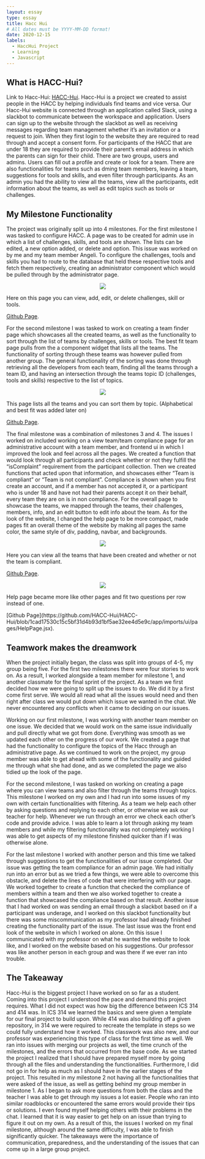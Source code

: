 ```yaml
---
layout: essay
type: essay
title: Hacc Hui 
# All dates must be YYYY-MM-DD format!
date: 2020-12-15
labels:
  - HaccHui Project
  - Learning
  - Javascript
---
```




## What is HACC-Hui?
Link to Hacc-Hui: [HACC-Hui](https://hacc-hui.github.io/).
  Hacc-Hui is a project we created to assist people in the HACC by helping individuals find teams and vice versa. Our Hacc-Hui website is connected 
  through an application called Slack, using a slackbot to communicate between the workspace and application. Users can sign up to the website through 
  the slackbot as well as receiving messages regarding team management whether it’s an invitation or a request to join. When they first login to the 
  website they are required to read through and accept a consent form. For participants of the HACC that are under 18 they are required to provide their 
  parent’s email address in which the parents can sign for their child. There are two groups, users and admins. Users can fill out a profile and create or 
  look for a team. There are also functionalities for teams such as dming team members, leaving a team, suggestions for tools and skills, and even filter 
  through participants. As an admin you had the ability to view all the teams, view all the participants, edit information about the teams, as well as edit 
  topics such as tools or challenges.


## My Milestone Functionality
  The project was originally split up into 4 milestones. For the first milestone I was tasked to configure HACC. A page was to be created for admin use 
  in which a list of challenges, skills, and tools are shown. The lists can be edited, a new option added, or delete and option. This issue was worked on 
  by me and my team member Angeli. To configure the challenges, tools and skills you had to route to the database that held these respective tools and fetch 
  them respectively, creating an administrator component which would be pulled through by the administrator page.

<p align="center"><img class="ui huge center floated image" src="../images/configurehacc.PNG"></p>

  <p>Here on this page you can view, add, edit, or delete challenges, skill or tools.</p>
  
[Github Page](https://github.com/HACC-Hui/HACC-Hui/blob/master/app/imports/ui/components/administrator/ManageHaccWidget.jsx). 
  
  <p> For the second milestone I was tasked to work on creating a team finder page which showcases all the created teams, as well as the functionality to 
  sort through the list of teams by challenges, skills or tools. The best fit team page pulls from the a component widget that lists all the teams. The 
  functionality of sorting through these teams was however pulled from another group. The general functionality of the sorting was done through retrieving 
  all the developers from each team, finding all the teams through a team ID, and having an intersection through the teams topic ID (challenges, tools and 
  skills) respective to the list of topics. </p>

  <p align="center"><img class="ui huge center floated image" src="../images/bestfitteams.PNG"></p>
  
  <p>This page lists all the teams and you can sort them by topic. (Alphabetical and best fit was added later on) </p>

[Github Page](https://github.com/HACC-Hui/HACC-Hui/blob/13e7deffacc550fc2e76e31d7521bdbb8b15f32f/app/imports/ui/pages/participant/BestFitTeamDisplay.jsx). 

  
  <p>The final milestone was a combination of milestones 3 and 4. The issues I worked on included working on a view team/team compliance page for an 
  administrative account with a team member, and frontend ui in which I improved the look and feel across all the pages. We created a function that would 
  look through all participants and check whether or not they fulfill the “isComplaint” requirement from the participant collection. Then we created 
  functions that acted upon that information, and showcases either “Team is compliant” or “Team is not compliant”. Compliance is shown when you first 
  create an account, and if a member has not accepted it, or a participant who is under 18 and have not had their parents accept it on their behalf, every 
  team they are on is in non compliance. For the overall page to showcase the teams, we mapped through the teams, their challenges, members, info, and an 
  edit button to edit info about the team. As for the look of the website, I changed the help page to be more compact, made pages fit an overall theme of 
  the website by making all pages the same color, the same style of div, padding, navbar, and backgrounds. </p>

  <p align="center"><img class="ui huge center floated image" src="../images/teamcompliance page.PNG"></p>
  
  <p>Here you can view all the teams that have been created and whether or not the team is compliant.</p>
	
[Github Page](https://github.com/HACC-Hui/HACC-Hui/blob/89ccd14720339b4a1b4d967fe1f1055c20df558d/app/imports/ui/components/administrator/ViewTeamExampleWidget.jsx).

  <p align="center"><img class="ui huge center floated image" src="../images/helppage.PNG"></p>
  
  <p> Help page became more like other pages and fit two questions per row instead of one.</p>
[Github Page](https://github.com/HACC-Hui/HACC-Hui/blob/1cad17530c15c5bf31d4b93d1bf5ae32ee4d5e9c/app/imports/ui/pages/HelpPage.jsx). 

  
## Teamwork makes the dreamwork
  
When the project initially began, the class was split into groups of 4-5, my group being five. For the first two milestones there were four stories to work on. As a result, I worked alongside a team member for milestone 1, and another classmate for the final sprint of the project. As a team we first decided how we were going to split up the issues to do. We did it by a first come first serve. We would all read what all the issues would need and then right after class we would put down which issue we wanted in the chat. We never encountered any conflicts when it came to deciding on our issues.
  
Working on our first milestone, I was working with another team member on one issue. We decided that we would work on the same issue individually and pull directly what we got from done. Everything was smooth as we updated each other on the progress of our work. We created a page that had the functionality to configure the topics of the Hacc through an administrative page. As we continued to work on the project, my group member was able to get ahead with some of the functionality and guided me through what she had done, and as we completed the page we also tidied up the look of the page.

For the second milestone, I was tasked on working on creating a page where you can view teams and also filter through the teams through topics. This milestone I worked on my own and I had run into some issues of my own with certain functionalities with filtering. As a team we help each other by asking questions and replying to each other, or otherwise we ask our teacher for help. Whenever we run through an error we check each other’s code and provide advice. I was able to learn a lot through asking my team members and while my filtering functionality was not completely working I was able to get aspects of my milestone finished quicker than if I was otherwise alone. 

For the last milestone I worked with another person and this time we talked through suggestions to get the functionalities of our issue completed. Our issue was getting the team compliance for an admin page. We had initially run into an error but as we tried a few things, we were able to overcome this obstacle, and delete the lines of code that were interfering with our page. We worked together to create a function that checked the compliance of members within a team and then we also worked together to create a function that showcased the compliance based on that result. Another issue that I had worked on was sending an email through a slackbot based on if a participant was underage, and I worked on this slackbot functionality but there was some miscommunication as my professor had already finished creating the functionality part of the issue. The last issue was the front end look of the website in which I worked on alone. On this issue I communicated with my professor on what he wanted the website to look like, and I worked on the website based on his suggestions. Our professor was like another person in each group and was there if we ever ran into trouble.
	
## The Takeaway
Hacc-Hui is the biggest project I have worked on so far as a student. Coming into this project I understood the pace and demand this project requires. What I did not expect was how big the difference between ICS 314 and 414 was. In ICS 314 we learned the basics and were given a template for our final project to build upon. While 414 was also building off a given repository, in 314 we were required to recreate the template in steps so we could fully understand how it worked. This classwork was also new, and our professor was experiencing this type of class for the first time as well. We ran into issues with merging our projects as well, the time crunch of the milestones, and the errors that occurred from the base code. As we started the project I realized that I should have prepared myself more by going through all the files and understanding the functionalities. Furthermore, I did not go in for help as much as I should have in the earlier stages of the project. This resulted in my milestone 2 not having all the functionalities that were asked of the issue, as well as getting behind my group member in milestone 1. As I began to ask more questions from both the class and the teacher I was able to get through my issues a lot easier. People who ran into similar roadblocks or encountered the same errors would provide their tips or solutions. I even found myself helping others with their problems in the chat. I learned that it is way easier to get help on an issue than trying to figure it out on my own. As a result of this, the issues I worked on my final milestone, although around the same difficulty, I was able to finish significantly quicker. The takeaways were the importance of communication, preparedness, and the understanding of the issues that can come up in a large group project. 

